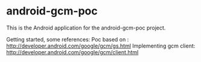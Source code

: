 android-gcm-poc
===============

This is the Android application for the android-gcm-poc project.

Getting started, some references: 
Poc based on : http://developer.android.com/google/gcm/gs.html
Implementing gcm client: http://developer.android.com/google/gcm/client.html

